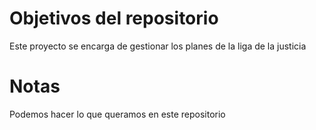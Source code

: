 # Objetivos del repositorio

Este proyecto se encarga de gestionar los planes de la liga de la justicia

# Notas

Podemos hacer lo que queramos en este repositorio
